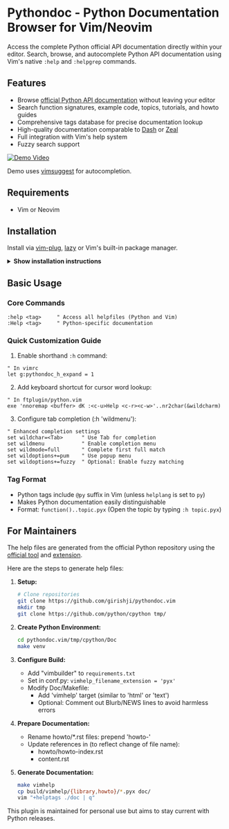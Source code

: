 # Pythondoc - Python Documentation Browser for Vim/Neovim

Access the complete Python official API documentation directly within your editor. Search, browse, and autocomplete Python API documentation using Vim's native `:help` and `:helpgrep` commands.

## Features

- Browse [official Python API documentation](https://docs.python.org/3/) without leaving your editor
- Search function signatures, example code, topics, tutorials, and howto guides
- Comprehensive tags database for precise documentation lookup
- High-quality documentation comparable to [Dash](https://kapeli.com/dash) or [Zeal](https://zealdocs.org/)
- Full integration with Vim's help system
- Fuzzy search support

[![Demo Video](https://asciinema.org/a/vRjU8x5KjkES4RX5BLJixqcQj.svg)](https://asciinema.org/a/vRjU8x5KjkES4RX5BLJixqcQj)

Demo uses [vimsuggest](https://github.com/girishji/vimsuggest) for autocompletion.

## Requirements

- Vim or Neovim

## Installation

Install via [vim-plug](https://github.com/junegunn/vim-plug), [lazy](https://github.com/folke/lazy.nvim) or Vim's built-in package manager.

<details>
<summary><b>Show installation instructions</b></summary>

### Using vim-plug

Add to your `.vimrc`:

```vim
call plug#begin()
Plug 'girishji/pythondoc.vim'
call plug#end()
```

### Using Neovim's [Lazy](https://github.com/folke/lazy.nvim)

Add to your Lua config:

```lua
require("lazy").setup({
  { "girishji/pythondoc.vim", opts = {} },
})
```

### Using Vim's built-in package manager

#### Linux

```bash
git clone https://github.com/girishji/pythondoc.vim.git $HOME/.vim/pack/downloads/opt/pythondoc.vim
```

Then add this line to your _vimrc_ file:

```vim
packadd vimsuggest
```

#### Windows

```bash
git clone https://github.com/girishji/pythondoc.vim.git %USERPROFILE%\vimfiles\pack\downloads\opt\pythondoc.vim
```

Then add this line to your _vimrc_ file:

```vim
packadd vimsuggest
```

</details>

## Basic Usage

### Core Commands

```vim
:help <tag>     " Access all helpfiles (Python and Vim)
:Help <tag>     " Python-specific documentation
```

### Quick Customization Guide

1. Enable shorthand `:h` command:

```vim
" In vimrc
let g:pythondoc_h_expand = 1
```

2. Add keyboard shortcut for cursor word lookup:

```vim
" In ftplugin/python.vim
exe 'nnoremap <buffer> dK :<c-u>Help <c-r><c-w>'..nr2char(&wildcharm)
```

3. Configure tab completion (:h 'wildmenu'):

```vim
" Enhanced completion settings
set wildchar=<Tab>      " Use Tab for completion
set wildmenu            " Enable completion menu
set wildmode=full       " Complete first full match
set wildoptions+=pum    " Use popup menu
set wildoptions+=fuzzy  " Optional: Enable fuzzy matching
```

### Tag Format
- Python tags include `@py` suffix in Vim (unless `helplang` is set to `py`)
- Makes Python documentation easily distinguishable
- Format: `function()..topic.pyx` (Open the topic by typing `:h topic.pyx`)

## For Maintainers

The help files are generated from the official Python repository using the [official tool](https://www.sphinx-doc.org/en/master/)  and [extension](https://github.com/girishji/vimbuilder).

Here are the steps to generate help files:

1. **Setup:**
   ```bash
   # Clone repositories
   git clone https://github.com/girishji/pythondoc.vim
   mkdir tmp
   git clone https://github.com/python/cpython tmp/
   ```

2. **Create Python Environment:**
   ```bash
   cd pythondoc.vim/tmp/cpython/Doc
   make venv
   ```

3. **Configure Build:**
   - Add "vimbuilder" to `requirements.txt`
   - Set in conf.py: `vimhelp_filename_extension = 'pyx'`
   - Modify Doc/Makefile:
     - Add 'vimhelp' target (similar to 'html' or 'text')
     - Optional: Comment out Blurb/NEWS lines to avoid harmless errors

4. **Prepare Documentation:**
   - Rename howto/*.rst files: prepend 'howto-'
   - Update references in (to reflect change of file name):
     - howto/howto-index.rst
     - content.rst

5. **Generate Documentation:**
   ```bash
   make vimhelp
   cp build/vimhelp/{library,howto}/*.pyx doc/
   vim "+helptags ./doc | q"
   ```

This plugin is maintained for personal use but aims to stay current with Python releases.
